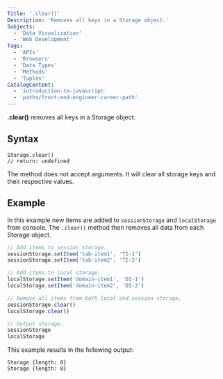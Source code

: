 ```yaml
---
Title: '.clear()'
Description: 'Removes all keys in a Storage object.'
Subjects:
  - 'Data Visualization'
  - 'Web Development'
Tags:
  - 'APIs'
  - 'Browsers'
  - 'Data Types'
  - 'Methods'
  - 'Tuples'
CatalogContent:
  - 'introduction-to-javascript'
  - 'paths/front-end-engineer-career-path'
---
```


**.clear()** removes all keys in a Storage object.

## Syntax
```pseudo
Storage.clear()
// return: undefined
```
The method does not accept arguments. It will clear all storage keys and their respective values.

## Example
In this example new items are added to `sessionStorage` and `localStorage` from console. The `.clear()` method then removes all data 
from each Storage object.

```js
// Add items to session storage.
sessionStorage.setItem('tab-item1', 'TI-1')
sessionStorage.setItem('tab-item2', 'TI-2')

// Add items to local storage.
localStorage.setItem('domain-item1', 'DI-1')
localStorage.setItem('domain-item2', 'DI-2')

// Remove all items from both local and session storage.
sessionStorage.clear()
localStorage.clear()

// Output storage.
sessionStorage
localStorage
```

This example results in the following output:

```shell
Storage {length: 0}
Storage {length: 0}
```